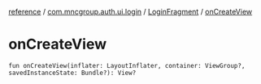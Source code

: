 [reference](../../index.md) / [com.mncgroup.auth.ui.login](../index.md) / [LoginFragment](index.md) / [onCreateView](./on-create-view.md)

# onCreateView

`fun onCreateView(inflater: LayoutInflater, container: ViewGroup?, savedInstanceState: Bundle?): View?`